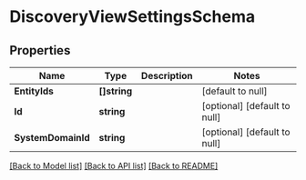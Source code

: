 # DiscoveryViewSettingsSchema

## Properties
Name | Type | Description | Notes
------------ | ------------- | ------------- | -------------
**EntityIds** | **[]string** |  | [default to null]
**Id** | **string** |  | [optional] [default to null]
**SystemDomainId** | **string** |  | [optional] [default to null]

[[Back to Model list]](../README.md#documentation-for-models) [[Back to API list]](../README.md#documentation-for-api-endpoints) [[Back to README]](../README.md)


